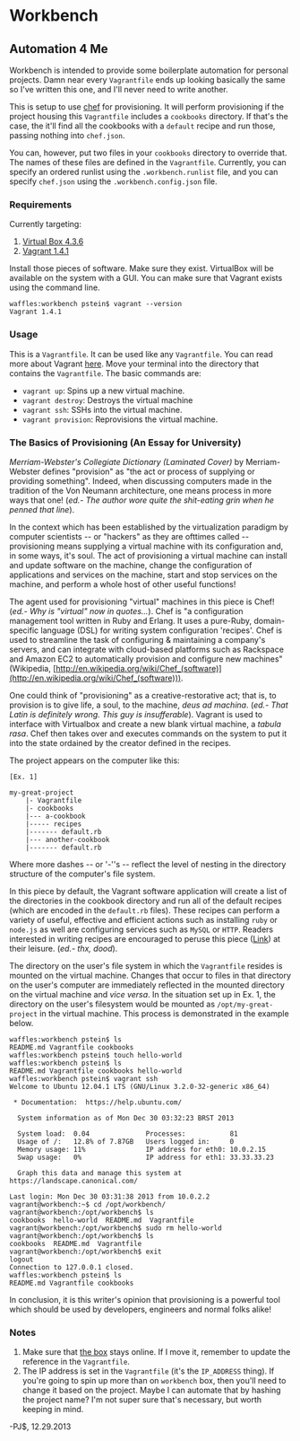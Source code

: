 # Workbench
## Automation 4 Me

Workbench is intended to provide some boilerplate automation for personal
projects. Damn near every `Vagrantfile` ends up looking basically the same so 
I've written this one, and I'll never need to write another.

This is setup to use [chef](http://docs.opscode.com/) for provisioning. It will
perform provisioning if the project housing this `Vagrantfile` includes a 
`cookbooks` directory. If that's the case, the it'll find all the cookbooks with
a `default` recipe and run those, passing nothing into `chef.json`.

You can, however, put two files in your `cookbooks` directory to override that.
The names of these files are defined in the `Vagrantfile`. Currently, you can
specify an ordered runlist using the `.workbench.runlist` file, and you can 
specify `chef.json` using the `.workbench.config.json` file.

### Requirements

Currently targeting: 

1. [Virtual Box 4.3.6](https://www.virtualbox.org/wiki/Downloads "Virtual Box 4.3.6")
2. [Vagrant 1.4.1](http://www.vagrantup.com/downloads.html "Vagrant 1.4.1")

Install those pieces of software. Make sure they exist. VirtualBox will be
available on the system with a GUI. You can make sure that Vagrant exists using 
the command line.

    waffles:workbench pstein$ vagrant --version
    Vagrant 1.4.1

### Usage

This is a `Vagrantfile`. It can be used like any `Vagrantfile`. You can read 
more about Vagrant [here](http://docs.vagrantup.com/v2/ "Vagrant Documentation").
Move your terminal into the directory that contains the `Vagrantfile`. The basic
commands are:

- `vagrant up`: Spins up a new virtual machine.
- `vagrant destroy`: Destroys the virtual machine
- `vagrant ssh`: SSHs into the virtual machine.
- `vagrant provision`: Reprovisions the virtual machine. 

### The Basics of Provisioning (An Essay for University)

*Merriam-Webster's Collegiate Dictionary (Laminated Cover)* by Merriam-Webster
defines "provision" as "the act or process of supplying or providing something".
Indeed, when discussing computers made in the tradition of the Von Neumann 
architecture, one means process in more ways that one! 
(*ed.- The author wore quite the shit-eating grin when he penned that line*).

In the context which has been established by the virtualization paradigm by 
computer scientists -- or "hackers" as they are ofttimes called -- provisioning
means supplying a virtual machine with its configuration and, in some ways, it's
soul. The act of provisioning a virtual machine  can install and update software
on the machine, change the configuration of applications and services on the 
machine, start and stop services on the machine, and perform a whole host of 
other useful functions!

The agent used for provisioning "virtual" machines in this piece is Chef!
(*ed.- Why is "virtual" now in quotes...*). Chef is "a configuration management 
tool written in Ruby and Erlang. It uses a pure-Ruby, domain-specific language 
(DSL) for writing system configuration 'recipes'. Chef is used to streamline 
the task of configuring & maintaining a company's servers, and can integrate 
with cloud-based platforms such as Rackspace and Amazon EC2 to automatically 
provision and configure new machines" (Wikipedia, [http://en.wikipedia.org/wiki/Chef_(software)](http://en.wikipedia.org/wiki/Chef_(software))).

One could think of "provisioning" as a creative-restorative act; that is, to 
provision is to give life, a soul, to the machine, *deus ad machina*. 
(*ed.- That Latin is definitely wrong. This guy is insufferable*). Vagrant is 
used to interface with Virtualbox and create a new blank virtual machine, a 
*tabula rasa*. Chef then takes over and executes commands on the system to put
it into the state ordained by the creator defined in the recipes. 

The project appears on the computer like this:

    [Ex. 1]

    my-great-project
        |- Vagrantfile
        |- cookbooks
        |--- a-cookbook
        |----- recipes
        |------- default.rb
        |--- another-cookbook
        |------- default.rb

Where more dashes -- or '-''s -- reflect the level of nesting in the directory 
structure of the computer's file system.

In this piece by default, the Vagrant software application will create a list of
the directories in the cookbook directory and run all of the default recipes
(which are encoded in the `default.rb` files). These recipes can perform a variety of 
useful, effective and efficient actions such as installing `ruby` or `node.js`
as well are configuring services such as `MySQL` or `HTTP`. Readers interested 
in writing recipes are encouraged to peruse this piece 
([Link](http://reiddraper.com/first-chef-recipe/ "First Chef Recipe")) at their
leisure. (*ed.- thx, dood*).

The directory on the user's file system in which the `Vagrantfile` resides is mounted
on the virtual machine. Changes that occur to files in that directory on the user's 
computer are immediately reflected in the mounted directory on the virtual machine
and *vice versa*. In the situation set up in Ex. 1, the directory on the user's 
filesystem would be mounted as `/opt/my-great-project` in the virtual machine.
This process is demonstrated in the example below.

    waffles:workbench pstein$ ls
    README.md Vagrantfile cookbooks
    waffles:workbench pstein$ touch hello-world
    waffles:workbench pstein$ ls
    README.md Vagrantfile cookbooks hello-world
    waffles:workbench pstein$ vagrant ssh
    Welcome to Ubuntu 12.04.1 LTS (GNU/Linux 3.2.0-32-generic x86_64)
    
     * Documentation:  https://help.ubuntu.com/
    
      System information as of Mon Dec 30 03:32:23 BRST 2013
    
      System load:  0.04              Processes:           81
      Usage of /:   12.8% of 7.87GB   Users logged in:     0
      Memory usage: 11%               IP address for eth0: 10.0.2.15
      Swap usage:   0%                IP address for eth1: 33.33.33.23
    
      Graph this data and manage this system at https://landscape.canonical.com/
    
    Last login: Mon Dec 30 03:31:38 2013 from 10.0.2.2
    vagrant@workbench:~$ cd /opt/workbench/
    vagrant@workbench:/opt/workbench$ ls
    cookbooks  hello-world  README.md  Vagrantfile
    vagrant@workbench:/opt/workbench$ sudo rm hello-world
    vagrant@workbench:/opt/workbench$ ls
    cookbooks  README.md  Vagrantfile
    vagrant@workbench:/opt/workbench$ exit
    logout
    Connection to 127.0.0.1 closed.
    waffles:workbench pstein$ ls
    README.md Vagrantfile cookbooks

In conclusion, it is this writer's opinion that provisioning is a powerful tool
which should be used by developers, engineers and normal folks alike! 

### Notes

1. Make sure that [the box](http://chickenandwaffl.es/boxes/ubuntu-12.04-x86_64.box)
stays online. If I move it, remember to update the reference in the `Vagrantfile`.
2. The IP address is set in the `Vagrantfile` (it's the `IP_ADDRESS` thing). If
you're going to spin up more than on `workbench` box, then you'll need to change
it based on the project. Maybe I can automate that by hashing the project
name? I'm not super sure that's necessary, but worth keeping in mind.

-PJ$, 12.29.2013
